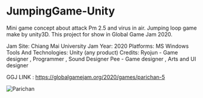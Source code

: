 # JumpingGame-Unity
Mini game concept about attack Pm 2.5 and virus in air. Jumping loop game make by unity3D.
This project for show in Global Game Jam 2020.

Jam Site: Chiang Mai University
Jam Year: 2020
Platforms: MS Windows
Tools And Technologies: Unity (any product)
Credits: 
Ryojun - Game designer , Programmer , Sound Designer
Pee - Game designer , Arts and UI designer

GGJ LINK : https://globalgamejam.org/2020/games/parichan-5

<img src="https://ggj.s3.amazonaws.com/styles/game_content__wide/games/screenshots/2020/02/201124/capture.png?itok=KI_TRf1N&timestamp=1580637285" alt="Parichan">
